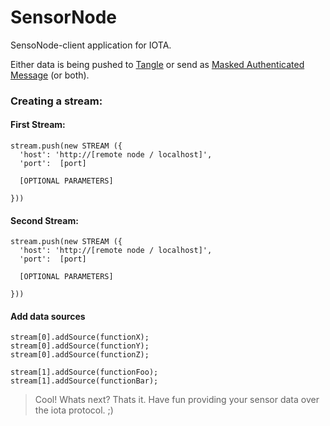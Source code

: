 # SensorNode
SensoNode-client application for IOTA.

Either data is being pushed to <a href="https://thetangle.org/">Tangle</a> or send as <a href="https://blog.iota.org/introducing-masked-authenticated-messaging-e55c1822d50e">Masked Authenticated Message</a> (or both).

### Creating a stream:

#### First Stream:
```
stream.push(new STREAM ({
  'host': 'http://[remote node / localhost]',
  'port':  [port]
  
  [OPTIONAL PARAMETERS]
  
}))
```

#### Second Stream:
```
stream.push(new STREAM ({
  'host': 'http://[remote node / localhost]',
  'port':  [port]
  
  [OPTIONAL PARAMETERS]
  
}))
```

#### Add data sources
```
stream[0].addSource(functionX);
stream[0].addSource(functionY);
stream[0].addSource(functionZ);

stream[1].addSource(functionFoo);
stream[1].addSource(functionBar);
```

> Cool! Whats next?
Thats it. Have fun providing your sensor data over the iota protocol. ;)
